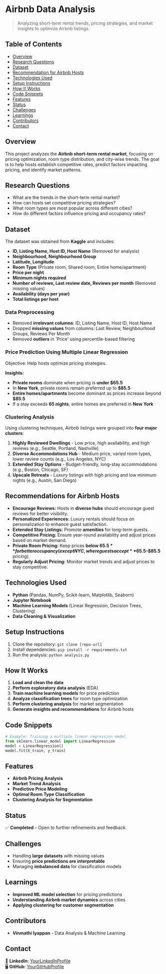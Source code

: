 # Airbnb Data Analysis

> Analyzing short-term rental trends, pricing strategies, and market insights to optimize Airbnb listings.

## Table of Contents
* [Overview](#Overview)
* [Research Questions](#research-Questions)
* [Dataset](#Dataset)
* [Recommendation for Airbnb Hosts](#recommendations)
* [Technologies Used](#technologies-used)
* [Setup Instructions](#setup-instructions)
* [How It Works](#how-it-works)
* [Code Snippets](#code-snippets)
* [Features](#features)
* [Status](#status)
* [Challenges](#challenges)
* [Learnings](#learnings)
* [Contributors](#contributors)
* [Contact](#contact)

## Overview
This project analyzes the **Airbnb short-term rental market**, focusing on pricing optimization, room type distribution, and city-wise trends. The goal is to help hosts establish competitive rates, predict factors impacting pricing, and identify market patterns.

## Research Questions
* What are the trends in the short-term rental market?
* How can hosts set competitive pricing strategies?
* What room types are most popular across different cities?
* How do different factors influence pricing and occupancy rates?

## Dataset
The dataset was obtained from **Kaggle** and includes:
- **ID, Listing Name, Host ID, Host Name** (Removed for analysis)
- **Neighbourhood, Neighbourhood Group**
- **Latitude, Longitude**
- **Room Type** (Private room, Shared room, Entire home/apartment)
- **Price per night**
- **Minimum nights required**
- **Number of reviews, Last review date, Reviews per month** (Removed missing values)
- **Availability (days per year)**
- **Total listings per host**

### Data Preprocessing
- Removed **irrelevant columns**: ID, Listing Name, Host ID, Host Name
- Dropped **missing values** from columns: Last Review, Neighbourhood Groups, Reviews Per Month
- Removed **outliers** in 'Price' using percentile-based filtering

### Price Prediction Using Multiple Linear Regression
Objective: Help hosts optimize pricing strategies.

**Insights:**
- **Private rooms** dominate when pricing is **under $65.5**
- In **New York**, private rooms remain preferred up to **$85.5**
- **Entire homes/apartments** become dominant as prices increase beyond **$85.5**
- If a stay exceeds **65 nights**, entire homes are preferred in **New York**

### Clustering Analysis
Using clustering techniques, Airbnb listings were grouped into **four major clusters**:

1. **Highly Reviewed Dwellings** - Low price, high availability, and high reviews (e.g., Seattle, Portland, Nashville)
2. **Diverse Accommodations Hub** - Medium price, varied room types, lower review counts (e.g., Los Angeles, NYC)
3. **Extended Stay Options** - Budget-friendly, long-stay accommodations (e.g., Boston, Chicago, SF)
4. **Upscale Retreats** - Luxury listings with high pricing and low minimum nights (e.g., Austin, San Diego)

## Recommendations for Airbnb Hosts
- **Encourage Reviews:** Hosts in **diverse hubs** should encourage guest reviews for better visibility.
- **Personalized Experiences:** Luxury rentals should focus on personalization to enhance guest satisfaction.
- **Extended Stay Listings:** Promote **amenities** for long-term guests.
- **Competitive Pricing:** Ensure year-round availability and adjust prices based on market demand.
- **Private Room Pricing:** Keep prices **below $65.5** for better occupancy (except NYC, where guests accept **$65.5-$85.5** pricing).
- **Regularly Adjust Pricing:** Monitor market trends and adjust prices to stay competitive.

## Technologies Used
- **Python** (Pandas, NumPy, Scikit-learn, Matplotlib, Seaborn)
- **Jupyter Notebook**
- **Machine Learning Models** (Linear Regression, Decision Trees, Clustering)
- **Data Cleaning & Visualization**

## Setup Instructions
1. Clone the repository: `git clone [repo-url]`
2. Install dependencies: `pip install -r requirements.txt`
3. Run the analysis: `python analysis.py`

## How It Works
1. **Load and clean the data**
2. **Perform exploratory data analysis** (EDA)
3. **Train machine learning models** for price prediction
4. **Analyze classification trees** for room type optimization
5. **Perform clustering analysis** for market segmentation
6. **Generate insights and recommendations** for Airbnb hosts

## Code Snippets
```python
# Example: Training a multiple linear regression model
from sklearn.linear_model import LinearRegression
model = LinearRegression()
model.fit(X_train, y_train)
```

## Features
- **Airbnb Pricing Analysis**
- **Market Trend Analysis**
- **Predictive Price Modeling**
- **Optimal Room Type Classification**
- **Clustering Analysis for Segmentation**


## Status
✅ **Completed** – Open to further refinements and feedback.

## Challenges
- Handling **large datasets** with missing values
- Ensuring **price predictions are interpretable**
- Managing **imbalanced data** for classification models
  
## Learnings
- **Improved ML model selection** for pricing predictions
- **Understanding Airbnb market dynamics** across cities
- **Applying clustering for customer segmentation**

## Contributors
- **Vinmathi Iyappan** - Data Analysis & Machine Learning

## Contact 
🔗 **LinkedIn:** [YourLinkedInProfile]([https://www.linkedin.com/in/vinmathi-iyappan/])  
🖥 **GitHub:** [YourGitHubProfile](https://github.com/Vinmathiiyappan)
